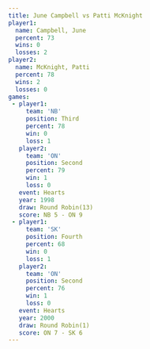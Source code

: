 ```yaml
---
title: June Campbell vs Patti McKnight
player1:               
  name: Campbell, June 
  percent: 73          
  wins: 0              
  losses: 2            
player2:               
  name: McKnight, Patti
  percent: 78          
  wins: 2              
  losses: 0            
games:
 - player1:         
     team: 'NB'     
     position: Third
     percent: 78    
     win: 0         
     loss: 1        
   player2:          
     team: 'ON'      
     position: Second
     percent: 79     
     win: 1          
     loss: 0         
   event: Hearts        
   year: 1998           
   draw: Round Robin(13)
   score: NB 5 - ON 9   
 - player1:          
     team: 'SK'      
     position: Fourth
     percent: 68     
     win: 0          
     loss: 1         
   player2:          
     team: 'ON'      
     position: Second
     percent: 76     
     win: 1          
     loss: 0         
   event: Hearts       
   year: 2000          
   draw: Round Robin(1)
   score: ON 7 - SK 6  
---
```

